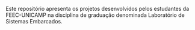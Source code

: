 Este repositório apresenta os projetos desenvolvidos pelos estudantes da FEEC-UNICAMP na disciplina de graduação denominada Laboratório de Sistemas Embarcados. 
